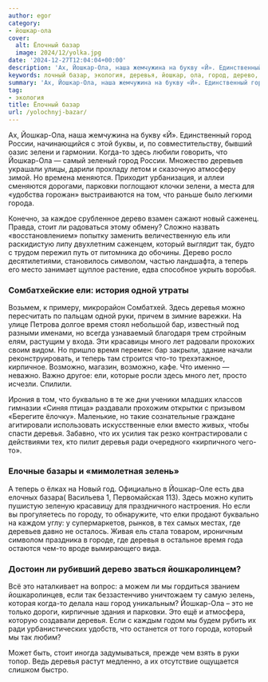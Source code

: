 ```yaml
---
author: egor
category:
- йошкар-ола
cover:
  alt: Ёлочный базар
  image: 2024/12/yolka.jpg
date: '2024-12-27T12:04:04+00:00'
description: 'Ах, Йошкар-Ола, наша жемчужина на букву «Й». Единственный город России, начинающийся с этой буквы, и, по совместительству, бывший оазис зелени и гармонии....'
keywords: лочный базар, экология, деревья, йошкар, ола, город, дерево, время, это, россии, зелени, деревьев, парковки, города, новый, стоит, ель
summary: 'Ах, Йошкар-Ола, наша жемчужина на букву «Й». Единственный город России, начинающийся с этой буквы, и, по совместительству, бывший оазис зелени и гармонии....'
tag:
- экология
title: Ёлочный базар
url: /yolochnyj-bazar/
---
```


Ах, Йошкар-Ола, наша жемчужина на букву «Й». Единственный город России, начинающийся с этой буквы, и, по совместительству, бывший оазис зелени и гармонии. Когда-то здесь любили говорить, что Йошкар-Ола — самый зеленый город России. Множество деревьев украшали улицы, дарили прохладу летом и сказочную атмосферу зимой. Но времена меняются. Приходит урбанизация, и аллеи сменяются дорогами, парковки поглощают клочки зелени, а места для «удобства горожан» выстраиваются на том, что раньше было легкими города.

Конечно, за каждое срубленное дерево взамен сажают новый саженец. Правда, стоит ли радоваться этому обмену? Сложно назвать «восстановлением» попытку заменить величественную ель или раскидистую липу двухлетним саженцем, который выглядит так, будто с трудом пережил путь от питомника до обочины. Дерево росло десятилетиями, становилось символом, частью ландшафта, а теперь его место занимает щуплое растение, едва способное укрыть воробья.

### Сомбатхейские ели: история одной утраты

Возьмем, к примеру, микрорайон Сомбатхей. Здесь деревья можно пересчитать по пальцам одной руки, причем в зимние варежки. На улице Петрова долгое время стоял небольшой бар, известный под разными именами, но всегда узнаваемый благодаря трем стройным елям, растущим у входа. Эти красавицы много лет радовали прохожих своим видом. Но пришло время перемен: бар закрыли, здание начали реконструировать, и теперь там строится что-то трехэтажное, кирпичное. Возможно, магазин, возможно, кафе. Что именно — неважно. Важно другое: ели, которые росли здесь много лет, просто исчезли. Спилили.

Ирония в том, что буквально в те же дни ученики младших классов гимназии «Синяя птица» раздавали прохожим открытки с призывом «Берегите ёлочку». Маленькие, но такие сознательные граждане агитировали использовать искусственные елки вместо живых, чтобы спасти деревья. Забавно, что их усилия так резко контрастировали с действиями тех, кто пилит деревья ради очередного «кирпичного чего-то».

### Елочные базары и «мимолетная зелень»

А теперь о ёлках на Новый год. Официально в Йошкар-Оле есть два елочных базара( Васильева 1, Первомайская 113). Здесь можно купить пушистую зеленую красавицу для праздничного настроения. Но если вы прогуляетесь по городу, то обнаружите, что елки продают буквально на каждом углу: у супермаркетов, рынков, в тех самых местах, где деревьев давно не осталось. Живая ель стала товаром, ироничным символом праздника в городе, где деревья в остальное время года остаются чем-то вроде вымирающего вида.

### Достоин ли рубивший дерево зваться йошкаролинцем?

Всё это наталкивает на вопрос: а можем ли мы гордиться званием йошкаролинцев, если так беззастенчиво уничтожаем ту самую зелень, которая когда-то делала наш город уникальным? Йошкар-Ола – это не только дороги, кирпичные здания и парковки. Это ещё и атмосфера, которую создавали деревья. Если с каждым годом мы будем рубить их ради урбанистических удобств, что останется от того города, который мы так любим?

Может быть, стоит иногда задумываться, прежде чем взять в руки топор. Ведь деревья растут медленно, а их отсутствие ощущается слишком быстро.